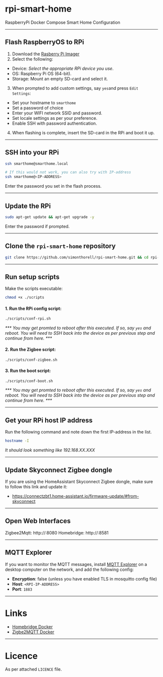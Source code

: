 # rpi-smart-home

RaspberryPi Docker Compose Smart Home Configuration

---

## Flash RaspberryOS to RPi

1. Download the [Rasberry Pi Imager](https://www.raspberrypi.com/software/)
2. Select the following:

- Device: _Select the appropriate RPi device you use_.
- OS: Raspberry Pi OS (64-bit).
- Storage: Mount an empty SD-card and select it.

3. When prompted to add custom settings, say `yes`and press `Edit Settings`:

- Set your hostname to `smarthome`
- Set a password of choice
- Enter your WIFI network SSID and password.
- Set locale settings as per your preference.
- Enable SSH with password authentication.

4. When flashing is complete, insert the SD-card in the RPi and boot it up.

---

## SSH into your RPi

```sh
ssh smarthome@smarthome.local

# If this would not work, you can also try with IP-address
ssh smarthome@<IP-ADDRESS>
```

Enter the password you set in the flash process.

---

## Update the RPi

```sh
sudo apt-get update && apt-get upgrade -y
```

Enter the password if prompted.

---

## Clone the `rpi-smart-home` repository

```sh
git clone https://github.com/simonthorell/rpi-smart-home.git && cd rpi-smart-home
```

---

## Run setup scripts

Make the scripts executable:

```sh
chmod +x ./scripts
```

#### 1. Run the RPi config script:

```sh
./scripts/conf-rpi.sh
```

_*** You may get promted to reboot after this executed. If so, say `yes` and reboot. You will need to SSH back into the device as per previous step and continue from here. ***_

#### 2. Run the Zigbee script:

```sh
./scripts/conf-zigbee.sh
```

#### 3. Run the boot script:

```sh
./scripts/conf-boot.sh
```

_*** You may get promted to reboot after this executed. If so, say `yes` and reboot. You will need to SSH back into the device as per previous step and continue from here. ***_

---

## Get your RPi host IP address

Run the following command and note down the first IP-address in the list.

```sh
hostname -I
```

_It should look something like 192.168.XX.XXX_

---

## Update Skyconnect Zigbee dongle

If you are using the HomeAssistant Skyconnect Zigbee dongle, make sure to follow this link and update it:

- https://connectzbt1.home-assistant.io/firmware-update/#from-skyconnect

---

## Open Web Interfaces

Zigbee2Mqtt: http://<RPI-IP-ADDRESS>:8080
Homebridge: http://<RPI-IP-ADDRESS>:8581

---

## MQTT Explorer

If you want to monitor the MQTT messages, install [MQTT Explorer](https://mqtt-explorer.com/) on a desktop computer on the network, and add the following config:

- **Encryption**: false (unless you have enabled TLS in mosquitto config file)
- **Host**: `<RPI-IP-ADDRESS>`
- **Port**: `1883`

---

# Links

- [Homebridge Docker](https://github.com/homebridge/homebridge/wiki/Install-Homebridge-on-Docker#install-homebridge)
- [Zigbe2MQTT Docker](https://www.zigbee2mqtt.io/guide/installation/02_docker.html#docker-compose)

---

# Licence

As per attached `LICENCE` file.
